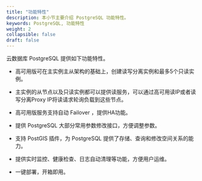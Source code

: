 ```yaml
---
title: "功能特性"
description: 本小节主要介绍 PostgreSQL 功能特性。 
keywords: PostgreSQL, 功能特性
weight: 2
collapsible: false
draft: false
---
```




云数据库 PostgreSQL 提供如下功能特性。 

- 高可用版可在主实例主从架构的基础上，创建读写分离实例和最多5个只读实例。

- 主实例的从节点以及只读实例都可以提供读服务，可以通过高可用读IP或者读写分离Proxy IP将读请求轮询负载到这些节点。

- 高可用版服务支持自动 Failover ，提供HA功能。

- 提供 PostgreSQL 大部分常用参数修改接口，方便调整参数。

- 支持 PostGIS 插件，为 PostgreSQL 提供了存储、查询和修改空间关系的能力。

- 提供实时监控、健康检查、日志自动清理等功能，方便用户运维。

- 一键部署，开箱即用。
